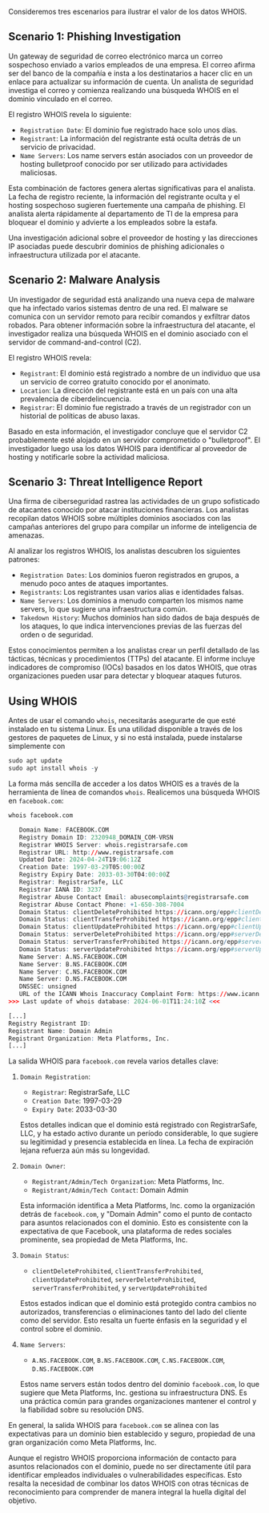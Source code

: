 Consideremos tres escenarios para ilustrar el valor de los datos WHOIS.

## Scenario 1: Phishing Investigation

Un gateway de seguridad de correo electrónico marca un correo sospechoso enviado a varios empleados de una empresa. El correo afirma ser del banco de la compañía e insta a los destinatarios a hacer clic en un enlace para actualizar su información de cuenta. Un analista de seguridad investiga el correo y comienza realizando una búsqueda WHOIS en el dominio vinculado en el correo.

El registro WHOIS revela lo siguiente:

- `Registration Date`: El dominio fue registrado hace solo unos días.
- `Registrant`: La información del registrante está oculta detrás de un servicio de privacidad.
- `Name Servers`: Los name servers están asociados con un proveedor de hosting bulletproof conocido por ser utilizado para actividades maliciosas.

Esta combinación de factores genera alertas significativas para el analista. La fecha de registro reciente, la información del registrante oculta y el hosting sospechoso sugieren fuertemente una campaña de phishing. El analista alerta rápidamente al departamento de TI de la empresa para bloquear el dominio y advierte a los empleados sobre la estafa.

Una investigación adicional sobre el proveedor de hosting y las direcciones IP asociadas puede descubrir dominios de phishing adicionales o infraestructura utilizada por el atacante.

## Scenario 2: Malware Analysis

Un investigador de seguridad está analizando una nueva cepa de malware que ha infectado varios sistemas dentro de una red. El malware se comunica con un servidor remoto para recibir comandos y exfiltrar datos robados. Para obtener información sobre la infraestructura del atacante, el investigador realiza una búsqueda WHOIS en el dominio asociado con el servidor de command-and-control (C2).

El registro WHOIS revela:

- `Registrant`: El dominio está registrado a nombre de un individuo que usa un servicio de correo gratuito conocido por el anonimato.
- `Location`: La dirección del registrante está en un país con una alta prevalencia de ciberdelincuencia.
- `Registrar`: El dominio fue registrado a través de un registrador con un historial de políticas de abuso laxas.

Basado en esta información, el investigador concluye que el servidor C2 probablemente esté alojado en un servidor comprometido o "bulletproof". El investigador luego usa los datos WHOIS para identificar al proveedor de hosting y notificarle sobre la actividad maliciosa.

## Scenario 3: Threat Intelligence Report

Una firma de ciberseguridad rastrea las actividades de un grupo sofisticado de atacantes conocido por atacar instituciones financieras. Los analistas recopilan datos WHOIS sobre múltiples dominios asociados con las campañas anteriores del grupo para compilar un informe de inteligencia de amenazas.

Al analizar los registros WHOIS, los analistas descubren los siguientes patrones:

- `Registration Dates`: Los dominios fueron registrados en grupos, a menudo poco antes de ataques importantes.
- `Registrants`: Los registrantes usan varios alias e identidades falsas.
- `Name Servers`: Los dominios a menudo comparten los mismos name servers, lo que sugiere una infraestructura común.
- `Takedown History`: Muchos dominios han sido dados de baja después de los ataques, lo que indica intervenciones previas de las fuerzas del orden o de seguridad.

Estos conocimientos permiten a los analistas crear un perfil detallado de las tácticas, técnicas y procedimientos (TTPs) del atacante. El informe incluye indicadores de compromiso (IOCs) basados en los datos WHOIS, que otras organizaciones pueden usar para detectar y bloquear ataques futuros.

## Using WHOIS

Antes de usar el comando `whois`, necesitarás asegurarte de que esté instalado en tu sistema Linux. Es una utilidad disponible a través de los gestores de paquetes de Linux, y si no está instalada, puede instalarse simplemente con

```r
sudo apt update
sudo apt install whois -y
```

La forma más sencilla de acceder a los datos WHOIS es a través de la herramienta de línea de comandos `whois`. Realicemos una búsqueda WHOIS en `facebook.com`:

```r
whois facebook.com

   Domain Name: FACEBOOK.COM
   Registry Domain ID: 2320948_DOMAIN_COM-VRSN
   Registrar WHOIS Server: whois.registrarsafe.com
   Registrar URL: http://www.registrarsafe.com
   Updated Date: 2024-04-24T19:06:12Z
   Creation Date: 1997-03-29T05:00:00Z
   Registry Expiry Date: 2033-03-30T04:00:00Z
   Registrar: RegistrarSafe, LLC
   Registrar IANA ID: 3237
   Registrar Abuse Contact Email: abusecomplaints@registrarsafe.com
   Registrar Abuse Contact Phone: +1-650-308-7004
   Domain Status: clientDeleteProhibited https://icann.org/epp#clientDeleteProhibited
   Domain Status: clientTransferProhibited https://icann.org/epp#clientTransferProhibited
   Domain Status: clientUpdateProhibited https://icann.org/epp#clientUpdateProhibited
   Domain Status: serverDeleteProhibited https://icann.org/epp#serverDeleteProhibited
   Domain Status: serverTransferProhibited https://icann.org/epp#serverTransferProhibited
   Domain Status: serverUpdateProhibited https://icann.org/epp#serverUpdateProhibited
   Name Server: A.NS.FACEBOOK.COM
   Name Server: B.NS.FACEBOOK.COM
   Name Server: C.NS.FACEBOOK.COM
   Name Server: D.NS.FACEBOOK.COM
   DNSSEC: unsigned
   URL of the ICANN Whois Inaccuracy Complaint Form: https://www.icann.org/wicf/
>>> Last update of whois database: 2024-06-01T11:24:10Z <<<

[...]
Registry Registrant ID:
Registrant Name: Domain Admin
Registrant Organization: Meta Platforms, Inc.
[...]
```

La salida WHOIS para `facebook.com` revela varios detalles clave:

1. `Domain Registration`:
    
    - `Registrar`: RegistrarSafe, LLC
    - `Creation Date`: 1997-03-29
    - `Expiry Date`: 2033-03-30
    
    Estos detalles indican que el dominio está registrado con RegistrarSafe, LLC, y ha estado activo durante un período considerable, lo que sugiere su legitimidad y presencia establecida en línea. La fecha de expiración lejana refuerza aún más su longevidad.
    
2. `Domain Owner`:
    
    - `Registrant/Admin/Tech Organization`: Meta Platforms, Inc.
    - `Registrant/Admin/Tech Contact`: Domain Admin
    
    Esta información identifica a Meta Platforms, Inc. como la organización detrás de `facebook.com`, y "Domain Admin" como el punto de contacto para asuntos relacionados con el dominio. Esto es consistente con la expectativa de que Facebook, una plataforma de redes sociales prominente, sea propiedad de Meta Platforms, Inc.
    
3. `Domain Status`:
    
    - `clientDeleteProhibited`, `clientTransferProhibited`, `clientUpdateProhibited`, `serverDeleteProhibited`, `serverTransferProhibited`, y `serverUpdateProhibited`
    
    Estos estados indican que el dominio está protegido contra cambios no autorizados, transferencias o eliminaciones tanto del lado del cliente como del servidor. Esto resalta un fuerte énfasis en la seguridad y el control sobre el dominio.
    
4. `Name Servers`:
    
    - `A.NS.FACEBOOK.COM`, `B.NS.FACEBOOK.COM`, `C.NS.FACEBOOK.COM`, `D.NS.FACEBOOK.COM`
    
    Estos name servers están todos dentro del dominio `facebook.com`, lo que sugiere que Meta Platforms, Inc. gestiona su infraestructura DNS. Es una práctica común para grandes organizaciones mantener el control y la fiabilidad sobre su resolución DNS.
    

En general, la salida WHOIS para `facebook.com` se alinea con las expectativas para un dominio bien establecido y seguro, propiedad de una gran organización como Meta Platforms, Inc.

Aunque el registro WHOIS proporciona información de contacto para asuntos relacionados con el dominio, puede no ser directamente útil para identificar empleados individuales o vulnerabilidades específicas. Esto resalta la necesidad de combinar los datos WHOIS con otras técnicas de reconocimiento para comprender de manera integral la huella digital del objetivo.